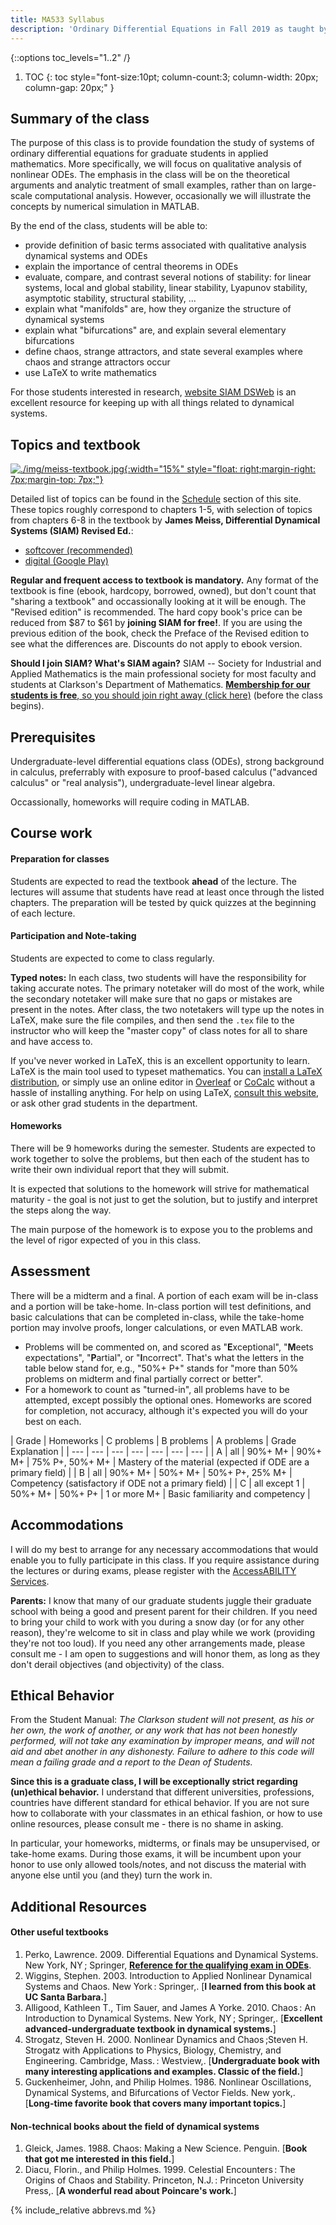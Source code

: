 ```yaml
---
title: MA533 Syllabus
description: 'Ordinary Differential Equations in Fall 2019 as taught by Marko Budišić'
---
```

{::options toc_levels="1..2" /}

1. TOC
{: toc style="font-size:10pt; column-count:3; column-width: 20px; column-gap: 20px;" }

## Summary of the class

The purpose of this class is to provide foundation the study of systems of ordinary differential equations for graduate students in applied mathematics. More specifically, we will focus on qualitative analysis of nonlinear ODEs. The emphasis in the class will be on the theoretical arguments and analytic treatment of small examples, rather than on large-scale computational analysis. However, occasionally we will illustrate the concepts by numerical simulation in MATLAB.

By the end of the class, students will be able to:
* provide definition of basic terms associated with qualitative analysis dynamical systems and ODEs
* explain the importance of central theorems in ODEs
* evaluate, compare, and contrast several notions of stability: for linear systems, local and global stability, linear stability, Lyapunov stability, asymptotic stability, structural stability, ...
* explain what "manifolds" are, how they organize the structure of dynamical systems
* explain what "bifurcations" are, and explain several elementary bifurcations
* define chaos, strange attractors, and state several examples where chaos and strange attractors occur
* use LaTeX to write mathematics

For those students interested in research, [website SIAM DSWeb](https://dsweb.siam.org/) is an excellent resource for keeping up with all things related to dynamical systems.

## Topics and textbook

[![./img/meiss-textbook.jpg]({{site.baseurl}}/img/meiss-textbook.jpg){:width="15%" style="float: right;margin-right: 7px;margin-top: 7px;"}](https://my.siam.org/Store/Product/viewproduct/?ProductId=28569997)

Detailed list of topics can be found in the [Schedule](./schedule.html) section of this site. These topics roughly correspond to chapters 1-5, with selection of topics from chapters 6-8 in the textbook by **James Meiss, Differential Dynamical Systems (SIAM) Revised Ed.**:

- [softcover (recommended)](https://my.siam.org/Store/Product/viewproduct/?ProductId=28569997) 
- [digital (Google Play)](https://play.google.com/store/books/details/James_D_Meiss_Differential_Dynamical_Systems_Revis?id=gqYJDgAAQBAJ&hl=en_US)

**Regular and frequent access to textbook is mandatory.** Any format of the textbook is fine (ebook, hardcopy, borrowed, owned), but don't count that "sharing a textbook" and occassionally looking at it will be enough. The "Revised edition" is recommended. The hard copy book's price can be reduced from $87 to $61 by **joining SIAM for free!**. If you are using the previous edition of the book, check the Preface of the Revised edition to see what the differences are. Discounts do not apply to ebook version.

**Should I join SIAM? What's SIAM again?** SIAM -- Society for Industrial and Applied Mathematics is the main professional society for most faculty and students at Clarkson's Department of Mathematics. [**Membership for our students is free**, so you should join right away (click here)](https://www.siam.org/Membership/Join-SIAM/Individual-Members/Student) (before the class begins).

## Prerequisites

Undergraduate-level differential equations class (ODEs), strong background in calculus, preferrably with exposure to proof-based calculus ("advanced calculus" or "real analysis"), undergraduate-level linear algebra.

Occassionally, homeworks will require coding in MATLAB.

## Course work

#### Preparation for classes

Students are expected to read the textbook **ahead** of the lecture. The lectures will assume that students have read at least once through the listed chapters. The preparation will be tested by quick quizzes at the beginning of each lecture.

#### Participation and Note-taking

Students are expected to come to class regularly.

**Typed notes:** In each class, two students will have the responsibility for taking accurate notes. The primary notetaker will do most of the work, while the secondary notetaker will make sure that no gaps or mistakes are present in the notes. After class, the two notetakers will type up the notes in LaTeX, make sure the file compiles, and then send the `.tex` file to the instructor who will keep the "master copy" of class notes for all to share and have access to.

If you've never worked in LaTeX, this is an excellent opportunity to learn. LaTeX is the main tool used to typeset mathematics. You can [install a LaTeX distribution](https://www.latex-project.org/get/), or simply use an online editor in [Overleaf](https://www.overleaf.com) or [CoCalc](https://cocalc.com/) without a hassle of installing anything. For help on using LaTeX, [consult this website](https://en.wikibooks.org/wiki/LaTeX), or ask other grad students in the department.

#### Homeworks

There will be 9 homeworks during the semester. Students are expected to work together to solve the problems, but then each of the student has to write their own individual report that they will submit.

It is expected that solutions to the homework will strive for mathematical maturity - the goal is not just to get the solution, but to justify and interpret the steps along the way.

The main purpose of the homework is to expose you to the problems and the level of rigor expected of you in this class.

## Assessment

There will be a midterm and a final. A portion of each exam will be in-class and a portion will be take-home. In-class portion will test definitions, and basic calculations that can be completed in-class, while the take-home portion may involve proofs, longer calculations, or even MATLAB work.

- Problems will be commented on, and scored as "**E**xceptional", "**M**eets expectations", "**P**artial", or "**I**ncorrect". That's what the letters in the table below stand for, e.g., "50%+ P+" stands for "more than 50% problems on midterm and final partially correct or better".
- For a homework to count as "turned-in", all problems have to be attempted, except possibly the optional ones. Homeworks are scored for completion, not accuracy, although it's expected you will do your best on each.

| Grade  | Homeworks | C problems | B problems | A problems | Grade Explanation |
| --- | --- | --- | --- | --- | --- | --- |
| A |  all | 90%+ M+ | 90%+ M+ | 75% P+, 50%+ M+  | Mastery of the material (expected if ODE are a primary field) |
| B |  all | 90%+ M+ | 50%+ M+ | 50%+ P+, 25% M+ | Competency (satisfactory if ODE not a primary field) | 
| C | all except 1 | 50%+ M+ | 50%+ P+ | 1 or more M+ | Basic familiarity and competency |


## Accommodations

I will do my best to arrange for any necessary accommodations that would enable you to fully participate in this class. If you require assistance during the lectures or during exams, please register with the [AccessABILITY Services](https://www.clarkson.edu/accessability-services).

**Parents:** I know that many of our graduate students juggle their graduate school with being a good and present parent for their children. If you need to bring your child to work with you during a snow day (or for any other reason), they're welcome to sit in class and play while we work (providing they're not too loud). If you need any other arrangements made, please consult me - I am open to suggestions and will honor them, as long as they don't derail objectives (and objectivity) of the class.

## Ethical Behavior

From the Student Manual: _The Clarkson student will
not present, as his or her own, the work of another,
or any work that has not been honestly performed,
will not take any examination by improper means,
and will not aid and abet another in any dishonesty.
Failure to adhere to this code will mean a failing
grade and a report to the Dean of Students._

**Since this is a graduate class, I will be exceptionally strict regarding (un)ethical behavior.** I understand that different universities, professions, countries have different standard for ethical behavior. If you are not sure how to collaborate with your classmates in an ethical fashion, or how to use online resources, please consult me - there is no shame in asking.

In particular, your homeworks, midterms, or finals may be unsupervised, or take-home exams. During those exams, it will be incumbent upon your honor to use only allowed tools/notes, and not discuss the material with anyone else until you (and they) turn the work in.

## Additional Resources

#### Other useful textbooks

1. Perko, Lawrence. 2009. Differential Equations and Dynamical Systems. New York, NY ; Springer, [**Reference for the qualifying exam in ODEs**](https://sites.google.com/a/clarkson.edu/math-graduate/academic-progress/comprehensive-exams).
2. Wiggins, Stephen. 2003. Introduction to Applied Nonlinear Dynamical Systems and Chaos. New York : Springer,. [**I learned from this book at UC Santa Barbara.**]
3. Alligood, Kathleen T., Tim Sauer, and James A Yorke. 2010. Chaos : An Introduction to Dynamical Systems. New York, NY ; Springer,. [**Excellent advanced-undergraduate textbook in dynamical systems.**]
4. Strogatz, Steven H. 2000. Nonlinear Dynamics and Chaos ;Steven H. Strogatz with Applications to Physics, Biology, Chemistry, and Engineering. Cambridge, Mass. : Westview,. [**Undergraduate book with many interesting applications and examples. Classic of the field.**]
5. Guckenheimer, John, and Philip Holmes. 1986. Nonlinear Oscillations, Dynamical Systems, and Bifurcations of Vector Fields. New york,. [**Long-time favorite book that covers many important topics.**]

#### Non-technical books about the field of dynamical systems

1. Gleick, James. 1988. Chaos: Making a New Science. Penguin. [**Book that got me interested in this field.**]
2. Diacu, Florin., and Philip Holmes. 1999. Celestial Encounters : The Origins of Chaos and Stability. Princeton, N.J. : Princeton University Press,. [**A wonderful read about Poincare's work.**]

{% include_relative abbrevs.md %}
